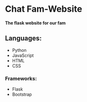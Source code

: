 # Chat Fam-Website
#### The flask website for our fam
## Languages:
* Python
* JavaScript
* HTML
* CSS

### Frameworks:
* Flask
* Bootstrap
